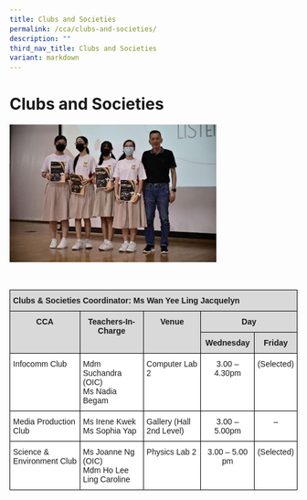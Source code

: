 ```yaml
---
title: Clubs and Societies
permalink: /cca/clubs-and-societies/
description: ""
third_nav_title: Clubs and Societies
variant: markdown
---
```

Clubs and Societies
===================
![](/images/infocomm1.jpg)
<br clear="left">

<br>


<style type="text/css">
.tg  {border-collapse:collapse;border-spacing:0;}
.tg td{border-color:black;border-style:solid;border-width:1px;font-family:Arial, sans-serif;font-size:14px;
  overflow:hidden;padding:10px 5px;word-break:normal;}
.tg th{border-color:black;border-style:solid;border-width:1px;font-family:Arial, sans-serif;font-size:14px;
  font-weight:normal;overflow:hidden;padding:10px 5px;word-break:normal;}
.tg .tg-xqm4{background-color:#D9D9D9;font-weight:bold;text-align:left;vertical-align:top}
.tg .tg-px6y{background-color:#D9D9D9;font-weight:bold;text-align:center;vertical-align:top}
.tg .tg-ktyi{background-color:#FFF;text-align:left;vertical-align:top}
.tg .tg-7yig{background-color:#FFF;text-align:center;vertical-align:top}
</style>
<table class="tg">
<thead>
  <tr>
    <th class="tg-xqm4" colspan="5">Clubs &amp; Societies Coordinator: Ms Wan Yee Ling Jacquelyn</th>
  </tr>
</thead>
<tbody>
  <tr>
    <td class="tg-px6y" rowspan="2">CCA</td>
    <td class="tg-px6y" rowspan="2">Teachers-In-Charge</td>
    <td class="tg-px6y" rowspan="2">Venue</td>
    <td class="tg-px6y" colspan="2">Day</td>
  </tr>
  <tr>
    <td class="tg-px6y">Wednesday</td>
    <td class="tg-px6y">Friday</td>
  </tr>
  <tr>
    <td class="tg-ktyi">Infocomm Club</td>
    <td class="tg-ktyi">Mdm Suchandra (OIC)<br>Ms Nadia Begam</td>
    <td class="tg-ktyi">Computer Lab 2</td>
    <td class="tg-7yig">3.00 – 4.30pm</td>
    <td class="tg-7yig">(Selected)</td>
  </tr>
  <tr>
    <td class="tg-ktyi">Media Production Club</td>
    <td class="tg-ktyi">Ms Irene Kwek<br>Ms Sophia Yap</td>
    <td class="tg-ktyi">Gallery (Hall 2nd Level)</td>
    <td class="tg-7yig">3.00 – 5.00pm<br>
    </td><td class="tg-7yig">–</td>
  </tr>
  <tr>
    <td class="tg-ktyi">Science &amp; Environment Club</td>
    <td class="tg-ktyi">Ms Joanne Ng (OIC)<br>Mdm Ho Lee Ling Caroline</td>
    <td class="tg-ktyi">Physics Lab 2</td>
    <td class="tg-7yig">3.00 – 5.00 pm</td>
    <td class="tg-7yig">(Selected)</td>
  </tr>
</tbody>
</table>